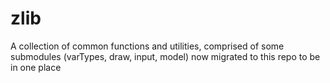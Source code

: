 # zlib
A collection of common functions and utilities, comprised of some submodules (varTypes, draw, input, model) now migrated to this repo to be in one place
